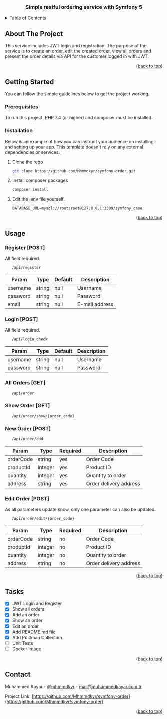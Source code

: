 <br />
<div align="center" id="readme-top">
<h3 align="center">Simple restful ordering service with Symfony 5</h3>
</div>

<details>
  <summary>Table of Contents</summary>
  <ol>
    <li>
      <a href="#about-the-project">About The Project</a>
    </li>
    <li>
      <a href="#getting-started">Getting Started</a>
      <ul>
        <li><a href="#prerequisites">Prerequisites</a></li>
        <li><a href="#installation">Installation</a></li>
      </ul>
    </li>
    <li><a href="#usage">Usage</a></li>
    <li><a href="#tasks">Tasks</a></li>
    <li><a href="#contact">Contact</a></li>
  </ol>
</details>

## About The Project

This service includes JWT login and registration. The purpose of the service is to create an order, edit the created order, view all orders and present the order details via API for the customer logged in with JWT.

<p align="right">(<a href="#readme-top">back to top</a>)</p>

## Getting Started

You can follow the simple guidelines below to get the project working.

### Prerequisites

To run this project, PHP 7.4 (or higher) and composer must be installed.

### Installation

Below is an example of how you can instruct your audience on installing and setting up your app. This template doesn't rely on any external dependencies or services._

1. Clone the repo
   ```sh
   git clone https://github.com/Mhmmdkyr/symfony-order.git
   ```
3. Install composer packages
   ```sh
   composer install
   ```
4. Edit the .env file yourself.
   ```
   DATABASE_URL=mysql://root:root@127.0.0.1:3309/symfony_case
   ```

<p align="right">(<a href="#readme-top">back to top</a>)</p>

## Usage

### Register [POST]
All field required.
```
   /api/register
   ```

| Param    | Type   | Default | Description    |
|----------| ------ | ------- |----------------|
| username | string | null    | Username       |
| password | string | null    | Password       |
| email    | string | null    | E-mail address |

### Login [POST]
All field required.
```
   /api/login_check
   ```


| Param    | Type   | Default | Description    |
|----------| ------ | ------- |----------------|
| username | string | null    | Username       |
| password | string | null    | Password       |

### All Orders [GET]
```
   /api/order
   ```

### Show Order [GET]
```
   /api/order/show/{order_code}
   ```

### New Order [POST]
```
   /api/order/add
   ```

| Param     | Type    | Required | Description            |
|-----------|---------|----------|------------------------|
| orderCode | string  | yes      | Order Code             |
| productId | integer | yes      | Product ID             |
| quantity  | integer | yes      | Quantity to order      |
| address   | string  | yes      | Order delivery address |

### Edit Order [POST]
As all parameters update know, only one parameter can also be updated.
```
   /api/order/edit/{order_code}
   ```

| Param     | Type    | Required | Description            |
|-----------|---------|----------|------------------------|
| orderCode | string  | no       | Order Code             |
| productId | integer | no       | Product ID             |
| quantity  | integer | no       | Quantity to order      |
| address   | string  | no       | Order delivery address |


<p align="right">(<a href="#readme-top">back to top</a>)</p>

## Tasks

- [x] JWT Login and Register
- [x] Show all orders
- [x] Add an order
- [x] Show an order
- [x] Edit an order
- [x] Add README.md file
- [x] Add Postman Collection
- [ ] Unit Tests
- [ ] Docker Image

<p align="right">(<a href="#readme-top">back to top</a>)</p>

## Contact

Muhammed Kayar - [@mhmmdkyr](https://twitter.com/mhmmdkyr) - mail@muhammedkayar.com.tr

Project Link: [https://github.com/Mhmmdkyr/symfony-order](https://github.com/Mhmmdkyr/symfony-order)

<p align="right">(<a href="#readme-top">back to top</a>)</p>
